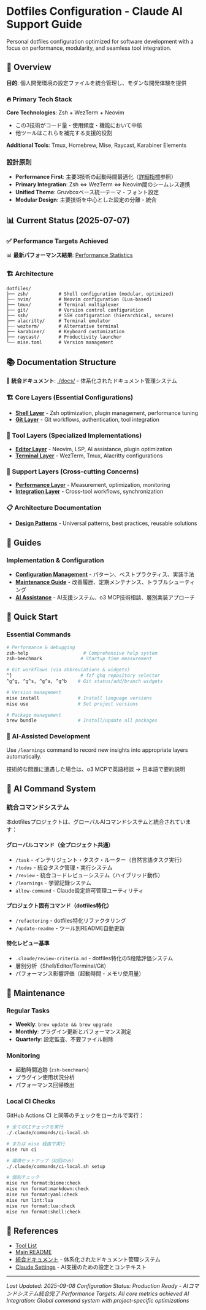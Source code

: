 # Dotfiles Configuration - Claude AI Support Guide

Personal dotfiles configuration optimized for software development with a focus on performance, modularity, and seamless tool integration.

## 🎯 Overview

**目的**: 個人開発環境の設定ファイルを統合管理し、モダンな開発体験を提供

### 🔥 Primary Tech Stack

**Core Technologies**: Zsh + WezTerm + Neovim

- この3技術がコード量・使用頻度・機能において中核
- 他ツールはこれらを補完する支援的役割

**Additional Tools**: Tmux, Homebrew, Mise, Raycast, Karabiner Elements

### 設計原則

- **Performance First**: 主要3技術の起動時間最適化（[詳細指標](docs/reference/performance-stats.md)参照）
- **Primary Integration**: Zsh ⇔ WezTerm ⇔ Neovim間のシームレス連携
- **Unified Theme**: Gruvboxベース統一テーマ・フォント設定
- **Modular Design**: 主要技術を中心とした設定の分離・統合

## 📊 Current Status (2025-07-07)

### ✅ Performance Targets Achieved

📊 **最新パフォーマンス結果**: [Performance Statistics](docs/reference/performance-stats.md)

### 🏗️ Architecture

```
dotfiles/
├── zsh/           # Shell configuration (modular, optimized)
├── nvim/          # Neovim configuration (Lua-based)
├── tmux/          # Terminal multiplexer
├── git/           # Version control configuration
├── ssh/           # SSH configuration (hierarchical, secure)
├── alacritty/     # Terminal emulator
├── wezterm/       # Alternative terminal
├── karabiner/     # Keyboard customization
├── raycast/       # Productivity launcher
└── mise.toml      # Version management
```

## 📚 Documentation Structure

**📖 統合ドキュメント**: [./docs/](./docs/) - 体系化されたドキュメント管理システム

### 🏗️ Core Layers (Essential Configurations)

- **[Shell Layer](./docs/configuration/core/shell.md)** - Zsh optimization, plugin management, performance tuning
- **[Git Layer](./docs/configuration/core/git.md)** - Git workflows, authentication, tool integration

### 🔧 Tool Layers (Specialized Implementations)

- **[Editor Layer](./docs/configuration/tools/editor.md)** - Neovim, LSP, AI assistance, plugin optimization
- **[Terminal Layer](./docs/configuration/tools/terminal.md)** - WezTerm, Tmux, Alacritty configurations

### 🚀 Support Layers (Cross-cutting Concerns)

- **[Performance Layer](./docs/configuration/support/performance.md)** - Measurement, optimization, monitoring
- **[Integration Layer](./docs/configuration/support/integration.md)** - Cross-tool workflows, synchronization

### 📋 Architecture Documentation

- **[Design Patterns](./docs/architecture/patterns.md)** - Universal patterns, best practices, reusable solutions

## 📖 Guides

### Implementation & Configuration

- **[Configuration Management](./docs/guides/configuration-management.md)** - パターン、ベストプラクティス、実装手法
- **[Maintenance Guide](./docs/guides/maintenance.md)** - 改善履歴、定期メンテナンス、トラブルシューティング
- **[AI Assistance](./docs/guides/ai-assistance.md)** - AI支援システム、o3 MCP技術相談、層別実装アプローチ

## 🚀 Quick Start

### Essential Commands

```bash
# Performance & debugging
zsh-help                    # Comprehensive help system
zsh-benchmark              # Startup time measurement

# Git workflows (via abbreviations & widgets)
^]                         # fzf ghq repository selector
^g^g, ^g^s, ^g^a, ^g^b    # Git status/add/branch widgets

# Version management
mise install              # Install language versions
mise use                  # Set project versions

# Package management
brew bundle               # Install/update all packages
```

### 🤖 AI-Assisted Development

Use `/learnings` command to record new insights into appropriate layers automatically.

技術的な問題に遭遇した場合は、o3 MCPで英語相談 → 日本語で要約説明

## 🤖 AI Command System

### 統合コマンドシステム

本dotfilesプロジェクトは、グローバルAIコマンドシステムと統合されています：

#### グローバルコマンド（全プロジェクト共通）

- `/task` - インテリジェント・タスク・ルーター（自然言語タスク実行）
- `/todos` - 統合タスク管理・実行システム
- `/review` - 統合コードレビューシステム（ハイブリッド動作）
- `/learnings` - 学習記録システム
- `allow-command` - Claude設定許可管理ユーティリティ

#### プロジェクト固有コマンド（dotfiles特化）

- `/refactoring` - dotfiles特化リファクタリング
- `/update-readme` - ツール別README自動更新

#### 特化レビュー基準

- `.claude/review-criteria.md` - dotfiles特化の5段階評価システム
- 層別分析（Shell/Editor/Terminal/Git）
- パフォーマンス影響評価（起動時間・メモリ使用量）

## 🔄 Maintenance

### Regular Tasks

- **Weekly**: `brew update && brew upgrade`
- **Monthly**: プラグイン更新とパフォーマンス測定
- **Quarterly**: 設定監査、不要ファイル削除

### Monitoring

- 起動時間追跡 (`zsh-benchmark`)
- プラグイン使用状況分析
- パフォーマンス回帰検出

### Local CI Checks

GitHub Actions CI と同等のチェックをローカルで実行：

```bash
# 全てのCIチェックを実行
./.claude/commands/ci-local.sh

# または mise 経由で実行
mise run ci

# 環境セットアップ（初回のみ）
./.claude/commands/ci-local.sh setup

# 個別チェック
mise run format:biome:check
mise run format:markdown:check
mise run format:yaml:check
mise run lint:lua
mise run format:lua:check
mise run format:shell:check
```

## 🔗 References

- [Tool List](TOOLS.md)
- [Main README](README.md)
- [統合ドキュメント](./docs/) - 体系化されたドキュメント管理システム
- [Claude Settings](.claude/) - AI支援のための設定とコンテキスト

---

_Last Updated: 2025-09-08_
_Configuration Status: Production Ready - AIコマンドシステム統合完了_
_Performance Targets: All core metrics achieved_
_AI Integration: Global command system with project-specific optimizations_
